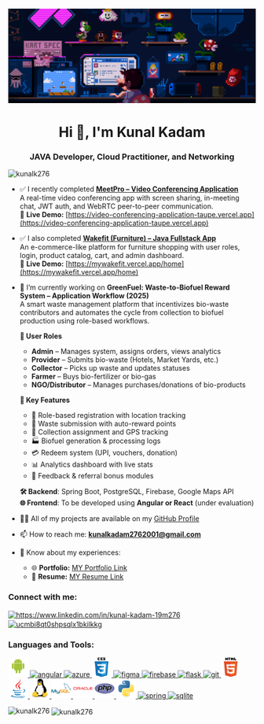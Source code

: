 
<p align="center">
  <img src="https://raw.githubusercontent.com/mhardik003/mhardik003/main/gifs/mario.gif" alt="Mario GIF">
</p>

<h1 align="center">Hi 👋, I'm Kunal Kadam</h1>
<h3 align="center"> JAVA Developer, Cloud Practitioner, and Networking </h3>

<p align="left"> <img src="https://komarev.com/ghpvc/?username=kunalk276&label=Profile%20views&color=0e75b6&style=flat" alt="kunalk276" /> </p>


- ✅ I recently completed **[MeetPro – Video Conferencing Application](https://github.com/kunalk276/Video-Conferencing-Application-.git)**  
  A real-time video conferencing app with screen sharing, in-meeting chat, JWT auth, and WebRTC peer-to-peer communication.  
  🔗 **Live Demo:** [https://video-conferencing-application-taupe.vercel.app](https://video-conferencing-application-taupe.vercel.app)

- ✅ I also completed **[Wakefit (Furniture) – Java Fullstack App](https://github.com/kunalk276/Mywakefitback)**  
  An e-commerce-like platform for furniture shopping with user roles, login, product catalog, cart, and admin dashboard.  
  🔗 **Live Demo:** [https://mywakefit.vercel.app/home](https://mywakefit.vercel.app/home)

- 🔭 I’m currently working on **GreenFuel: Waste-to-Biofuel Reward System – Application Workflow (2025)**  
  A smart waste management platform that incentivizes bio-waste contributors and automates the cycle from collection to biofuel production using role-based workflows.

  **👥 User Roles**
  - **Admin** – Manages system, assigns orders, views analytics  
  - **Provider** – Submits bio-waste (Hotels, Market Yards, etc.)  
  - **Collector** – Picks up waste and updates statuses  
  - **Farmer** – Buys bio-fertilizer or bio-gas  
  - **NGO/Distributor** – Manages purchases/donations of bio-products

  **🔁 Key Features**
  - 📲 Role-based registration with location tracking  
  - 🧾 Waste submission with auto-reward points  
  - 🚛 Collection assignment and GPS tracking  
  - 🏭 Biofuel generation & processing logs  
  - 💳 Redeem system (UPI, vouchers, donation)  
  - 📊 Analytics dashboard with live stats  
  - 🌟 Feedback & referral bonus modules  

  **🛠 Backend**: Spring Boot, PostgreSQL, Firebase, Google Maps API  
  **🌐 Frontend**: To be developed using **Angular or React** (under evaluation)

- 👨‍💻 All of my projects are available on my [GitHub Profile](https://github.com/kunalk276)

- 📫 How to reach me: **kunalkadam2762001@gmail.com**
- 📄 Know about my experiences:  
  - 🌐 **Portfolio:** [MY Portfolio Link](https://kunal-portfolio-blue.vercel.app/)  
  - 📜 **Resume:** [MY Resume Link](https://drive.google.com/file/d/1XBOvvy__6n1pM9jc_Hl1gzwGmZ75Jau2/view?usp=sharing)

<h3 align="left">Connect with me:</h3>
<p align="left">
<a href="https://linkedin.com/in/https://www.linkedin.com/in/kunal-kadam-19m276" target="blank"><img align="center" src="https://raw.githubusercontent.com/rahuldkjain/github-profile-readme-generator/master/src/images/icons/Social/linked-in-alt.svg" alt="https://www.linkedin.com/in/kunal-kadam-19m276" height="30" width="40" /></a>
<a href="https://www.youtube.com/c/ucmbi8qt0shpsqlx1bkilkkg" target="blank"><img align="center" src="https://raw.githubusercontent.com/rahuldkjain/github-profile-readme-generator/master/src/images/icons/Social/youtube.svg" alt="ucmbi8qt0shpsqlx1bkilkkg" height="30" width="40" /></a>
</p>

<h3 align="left">Languages and Tools:</h3>
<p align="left"> <a href="https://developer.android.com" target="_blank" rel="noreferrer"> <img src="https://raw.githubusercontent.com/devicons/devicon/master/icons/android/android-original-wordmark.svg" alt="android" width="40" height="40"/> </a> <a href="https://angular.io" target="_blank" rel="noreferrer"> <img src="https://angular.io/assets/images/logos/angular/angular.svg" alt="angular" width="40" height="40"/> </a> <a href="https://azure.microsoft.com/en-in/" target="_blank" rel="noreferrer"> <img src="https://www.vectorlogo.zone/logos/microsoft_azure/microsoft_azure-icon.svg" alt="azure" width="40" height="40"/> </a> <a href="https://www.w3schools.com/css/" target="_blank" rel="noreferrer"> <img src="https://raw.githubusercontent.com/devicons/devicon/master/icons/css3/css3-original-wordmark.svg" alt="css3" width="40" height="40"/> </a> <a href="https://www.figma.com/" target="_blank" rel="noreferrer"> <img src="https://www.vectorlogo.zone/logos/figma/figma-icon.svg" alt="figma" width="40" height="40"/> </a> <a href="https://firebase.google.com/" target="_blank" rel="noreferrer"> <img src="https://www.vectorlogo.zone/logos/firebase/firebase-icon.svg" alt="firebase" width="40" height="40"/> </a> <a href="https://flask.palletsprojects.com/" target="_blank" rel="noreferrer"> <img src="https://www.vectorlogo.zone/logos/pocoo_flask/pocoo_flask-icon.svg" alt="flask" width="40" height="40"/> </a> <a href="https://git-scm.com/" target="_blank" rel="noreferrer"> <img src="https://www.vectorlogo.zone/logos/git-scm/git-scm-icon.svg" alt="git" width="40" height="40"/> </a> <a href="https://www.w3.org/html/" target="_blank" rel="noreferrer"> <img src="https://raw.githubusercontent.com/devicons/devicon/master/icons/html5/html5-original-wordmark.svg" alt="html5" width="40" height="40"/> </a> <a href="https://www.java.com" target="_blank" rel="noreferrer"> <img src="https://raw.githubusercontent.com/devicons/devicon/master/icons/java/java-original.svg" alt="java" width="40" height="40"/> </a> <a href="https://www.linux.org/" target="_blank" rel="noreferrer"> <img src="https://raw.githubusercontent.com/devicons/devicon/master/icons/linux/linux-original.svg" alt="linux" width="40" height="40"/> </a> <a href="https://www.mysql.com/" target="_blank" rel="noreferrer"> <img src="https://raw.githubusercontent.com/devicons/devicon/master/icons/mysql/mysql-original-wordmark.svg" alt="mysql" width="40" height="40"/> </a> <a href="https://www.oracle.com/" target="_blank" rel="noreferrer"> <img src="https://raw.githubusercontent.com/devicons/devicon/master/icons/oracle/oracle-original.svg" alt="oracle" width="40" height="40"/> </a> <a href="https://www.php.net" target="_blank" rel="noreferrer"> <img src="https://raw.githubusercontent.com/devicons/devicon/master/icons/php/php-original.svg" alt="php" width="40" height="40"/> </a> <a href="https://www.python.org" target="_blank" rel="noreferrer"> <img src="https://raw.githubusercontent.com/devicons/devicon/master/icons/python/python-original.svg" alt="python" width="40" height="40"/> </a> <a href="https://spring.io/" target="_blank" rel="noreferrer"> <img src="https://www.vectorlogo.zone/logos/springio/springio-icon.svg" alt="spring" width="40" height="40"/> </a> <a href="https://www.sqlite.org/" target="_blank" rel="noreferrer"> <img src="https://www.vectorlogo.zone/logos/sqlite/sqlite-icon.svg" alt="sqlite" width="40" height="40"/> </a> </p>

<p><img align="left" src="https://github-readme-stats.vercel.app/api/top-langs?username=kunalk276&show_icons=true&locale=en&layout=compact" alt="kunalk276" /></p>

<p>&nbsp;<img align="center" src="https://github-readme-stats.vercel.app/api?username=kunalk276&show_icons=true&locale=en" alt="kunalk276" /></p>
